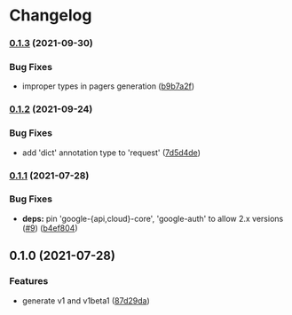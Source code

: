 # Changelog

### [0.1.3](https://www.github.com/googleapis/python-orchestration-airflow/compare/v0.1.2...v0.1.3) (2021-09-30)


### Bug Fixes

* improper types in pagers generation ([b9b7a2f](https://www.github.com/googleapis/python-orchestration-airflow/commit/b9b7a2fe76906c0056c1a4bba1ff576dc7e339a3))

### [0.1.2](https://www.github.com/googleapis/python-orchestration-airflow/compare/v0.1.1...v0.1.2) (2021-09-24)


### Bug Fixes

* add 'dict' annotation type to 'request' ([7d5d4de](https://www.github.com/googleapis/python-orchestration-airflow/commit/7d5d4de6ec0ae72fad49db1bb47334b2da0494b4))

### [0.1.1](https://www.github.com/googleapis/python-orchestration-airflow/compare/v0.1.0...v0.1.1) (2021-07-28)


### Bug Fixes

* **deps:** pin 'google-{api,cloud}-core', 'google-auth' to allow 2.x versions ([#9](https://www.github.com/googleapis/python-orchestration-airflow/issues/9)) ([b4ef804](https://www.github.com/googleapis/python-orchestration-airflow/commit/b4ef804d16f4b312e0485e9107f32ef3ee0a7a97))

## 0.1.0 (2021-07-28)


### Features

* generate v1 and v1beta1 ([87d29da](https://www.github.com/googleapis/python-orchestration-airflow/commit/87d29da7d280a41c109ff30231a2e53d514d4eeb))
